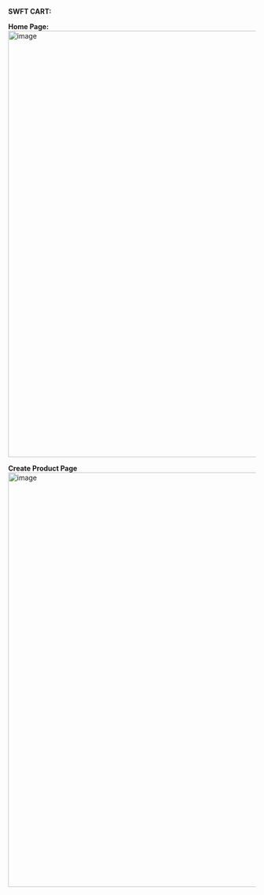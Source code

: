 **SWFT CART:**

**Home Page:**
<img width="1893" height="866" alt="image" src="https://github.com/user-attachments/assets/773e065d-c633-4927-a22f-24ecc267e6e3" />

**Create Product Page**
<img width="1896" height="842" alt="image" src="https://github.com/user-attachments/assets/38a6546f-be3b-4a24-82dd-58039966a461" />
